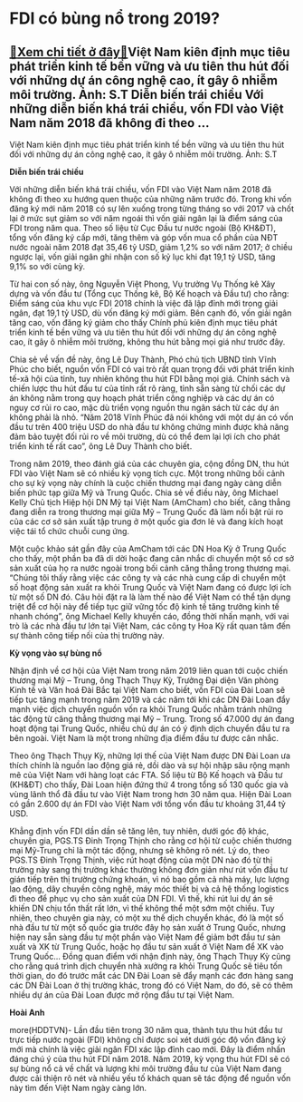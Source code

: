 FDI có bùng nổ trong 2019?
==========================

[:gift:Xem chi tiết ở đây:gift:](https://hddtvn.com/fdi-co-bung-no-trong-2019/)Việt Nam kiên định mục tiêu phát triển kinh tế bền vững và ưu tiên thu hút đối với những dự án công nghệ cao, ít gây ô nhiễm môi trường. Ảnh: S.T Diễn biến trái chiều Với những diễn biến khá trái chiều, vốn FDI vào Việt Nam năm 2018 đã không đi theo …
-----------------------------------------------------------------------------------------------------------------------------------------------------------------------------------------------------------------------------------------------------------







 






 Việt Nam kiên định mục tiêu phát triển kinh tế bền vững và ưu tiên thu hút đối với những dự án công nghệ cao, ít gây ô nhiễm môi trường. Ảnh: S.T 


**Diễn biến trái chiều**


Với những diễn biến khá trái chiều, vốn FDI vào Việt Nam năm 2018 đã không đi theo xu hướng quen thuộc của những năm trước đó. Trong khi vốn đăng ký mới năm 2018 có sự lên xuống trong từng tháng so với 2017 và chốt lại ở mức sụt giảm so với năm ngoái thì vốn giải ngân lại là điểm sáng của FDI trong năm qua. Theo số liệu từ Cục Đầu tư nước ngoài (Bộ KH&ĐT), tổng vốn đăng ký cấp mới, tăng thêm và góp vốn mua cổ phần của NĐT nước ngoài năm 2018 đạt 35,46 tỷ USD, giảm 1,2% so với năm 2017; ở chiều ngược lại, vốn giải ngân ghi nhận con số kỷ lục khi đạt 19,1 tỷ USD, tăng 9,1% so với cùng kỳ.


Từ hai con số này, ông Nguyễn Việt Phong, Vụ trưởng Vụ Thống kê Xây dựng và vốn đầu tư (Tổng cục Thống kê, Bộ Kế hoạch và Đầu tư) cho rằng: Điểm sáng của khu vực FDI 2018 chính là việc đã lập đỉnh mới trong giải ngân, đạt 19,1 tỷ USD, dù vốn đăng ký mới giảm. Bên cạnh đó, vốn giải ngân tăng cao, vốn đăng ký giảm cho thấy Chính phủ kiên định mục tiêu phát triển kinh tế bền vững và ưu tiên thu hút đối với những dự án công nghệ cao, ít gây ô nhiễm môi trường, không thu hút bằng mọi giá như trước đây. 


 Chia sẻ về vấn đề này, ông Lê Duy Thành, Phó chủ tịch UBND tỉnh Vĩnh Phúc cho biết, nguồn vốn FDI có vai trò rất quan trọng đối với phát triển kinh tế-xã hội của tỉnh, tuy nhiên không thu hút FDI bằng mọi giá. Chính sách và chiến lược thu hút đầu tư của tỉnh rất rõ ràng, tỉnh sẵn sàng từ chối các dự án không nằm trong quy hoạch phát triển công nghiệp và các dự án có nguy cơ rủi ro cao, mặc dù triển vọng nguồn thu ngân sách từ các dự án không phải là nhỏ. “Năm 2018 Vĩnh Phúc đã nói không với một dự án có vốn đầu tư trên 400 triệu USD do nhà đầu tư không chứng minh được khả năng đảm bảo tuyệt đối rủi ro về môi trường, dù có thể đem lại lợi ích cho phát triển kinh tế rất cao”, ông Lê Duy Thành cho biết. 


Trong năm 2019, theo đánh giá của các chuyên gia, cộng đồng DN, thu hút FDI vào Việt Nam sẽ có nhiều kỳ vọng tích cực. Một trong những bối cảnh cho sự kỳ vọng này chính là cuộc chiến thương mại đang ngày càng diễn biến phức tạp giữa Mỹ và Trung Quốc. Chia sẻ về điều này, ông Michael Kelly Chủ tịch Hiệp hội DN Mỹ tại Việt Nam (AmCham) cho biết, căng thẳng đang diễn ra trong thương mại giữa Mỹ – Trung Quốc đã làm nổi bật rủi ro của các cơ sở sản xuất tập trung ở một quốc gia đơn lẻ và đang kích hoạt việc tái tổ chức chuỗi cung ứng. 


Một cuộc khảo sát gần đây của AmCham tới các DN Hoa Kỳ ở Trung Quốc cho thấy, một phần ba đã di dời hoặc đang cân nhắc di chuyển một số cơ sở sản xuất của họ ra nước ngoài trong bối cảnh căng thẳng trong thương mại. “Chúng tôi thấy rằng việc các công ty và các nhà cung cấp di chuyển một số hoạt động sản xuất ra khỏi Trung Quốc và Việt Nam đang có được lợi ích từ một số DN đó. Câu hỏi đặt ra là làm thế nào để Việt Nam có thể tận dụng triệt để cơ hội này để tiếp tục giữ vững tốc độ kinh tế tăng trưởng kinh tế nhanh chóng”, ông Michael Kelly khuyến cáo, đồng thời nhấn mạnh, với vai trò là các nhà đầu tư lớn tại Việt Nam, các công ty Hoa Kỳ rất quan tâm đến sự thành công tiếp nối của thị trường này. 


**Kỳ vọng vào sự bùng nổ**


Nhận định về cơ hội của Việt Nam trong năm 2019 liên quan tới cuộc chiến thương mại Mỹ – Trung, ông Thạch Thụy Kỳ, Trưởng Đại diện Văn phòng Kinh tế và Văn hoá Đài Bắc tại Việt Nam cho biết, vốn FDI của Đài Loan sẽ tiếp tục tăng mạnh trong năm 2019 và các năm tới khi các DN Đài Loan đẩy mạnh việc dịch chuyển nguồn vốn ra khỏi Trung Quốc nhằm tránh những tác động từ căng thẳng thương mại Mỹ – Trung. Trong số 47.000 dự án đang hoạt động tại Trung Quốc, nhiều chủ dự án có ý định dịch chuyển đầu tư ra bên ngoài. Việt Nam là một trong những địa điểm đầu tư được cân nhắc. 


Theo ông Thạch Thụy Kỳ, những lợi thế của Việt Nam được DN Đài Loan ưa thích chính là nguồn lao động giá rẻ, dồi dào và sự hội nhập sâu rộng mạnh mẽ của Việt Nam với hàng loạt các FTA. Số liệu từ Bộ Kế hoạch và Đầu tư (KH&ĐT) cho thấy, Đài Loan hiện đứng thứ 4 trong tổng số 130 quốc gia và vùng lãnh thổ đã đầu tư vào Việt Nam trong hơn 30 năm qua. Hiện Đài Loan có gần 2.600 dự án FDI vào Việt Nam với tổng vốn đầu tư khoảng 31,44 tỷ USD. 


Khẳng định vốn FDI dần dần sẽ tăng lên, tuy nhiên, dưới góc độ khác, chuyên gia, PGS.TS Đinh Trọng Thịnh cho rằng cơ hội từ cuộc chiến thương mại Mỹ-Trung chỉ là một tác động, nhưng sẽ không rõ nét. Lý do, theo PGS.TS Đinh Trọng Thịnh, việc rút hoạt động của một DN nào đó từ thị trường này sang thị trường khác thường không đơn giản như rút vốn đầu tư gián tiếp trên thị trường chứng khoán, vì nó bao gồm cả nhà máy, lực lượng lao động, dây chuyền công nghệ, máy móc thiết bị và cả hệ thống logistics đi theo để phục vụ cho sản xuất của DN FDI. Vì thế, khi rút lui dự án sẽ khiến DN chịu tổn thất rất lớn, vì thế không thể một sớm một chiều. Tuy nhiên, theo chuyên gia này, có một xu thế dịch chuyển khác, đó là một số nhà đầu tư từ một số quốc gia trước đây họ sản xuất ở Trung Quốc, nhưng hiện nay sẵn sàng đầu tư một phần vào Việt Nam để giảm bớt đầu tư sản xuất và XK từ Trung Quốc, hoặc họ đầu tư sản xuất ở Việt Nam để XK vào Trung Quốc… Đồng quan điểm với nhận định này, ông Thạch Thụy Kỳ cũng cho rằng quá trình dịch chuyển nhà xưởng ra khỏi Trung Quốc sẽ tiêu tốn thời gian, do đó trước mắt các DN Đài Loan sẽ đẩy mạnh các đơn hàng sang các DN Đài Loan ở thị trường khác, trong đó có Việt Nam, do đó, sẽ có thêm nhiều dự án của Đài Loan được mở rộng đầu tư tại Việt Nam. 






**Hoài Anh**



more(HDDTVN)- Lần đầu tiên trong 30 năm qua, thành tựu thu hút đầu tư trực tiếp nước ngoài (FDI) không chỉ được soi xét dưới góc độ vốn đăng ký mới mà chính là việc giải ngân FDI xác lập đỉnh cao mới. Đây là điểm nhấn đáng chú ý của thu hút FDI năm 2018. Năm 2019, kỳ vọng thu hút FDI sẽ có sự bùng nổ cả về chất và lượng khi môi trường đầu tư của Việt Nam đang được cải thiện rõ nét và nhiều yếu tố khách quan sẽ tác động để nguồn vốn này tìm đến Việt Nam ngày càng lớn.

